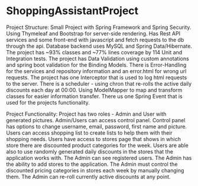 # ShoppingAssistantProject
Project Structure:
Small Project with Spring Framework and Spring Security.
Using Thymeleaf and Bootstrap for server-side rendering.
Has Rest API services and some front-end with javascript and fetch requests to the db through the api.
Database backend uses MySQL and Spring Data/Hibernate.
The project has ~93% classes and ~77% lines coverage by 114 Unit and Integration tests.
The project has Data Validation using custom annotations and spring boot validation for the Binding Models.
There is Error-Handling for the services and repository information and an error.html for wrong url requests.
The project has one Interceptor that is used to log html requests to the server.
There is a scheduler - using chron that re-rolls the active daily discounts each day at 00:00.
Using ModelMapper to map and transform classes for easier information transfer.
There us one Spring Event that is used for the projects functionality.

Project Functionality:
Project has two roles - Admin and User with generated pictures.
Admin/Users can access control panel.
Control panel has options to change username, email, password, first name and picture.
Users can access shopping list to create lists to help them with their shopping needs.
Users have access to stores page that shows in which store there are discounted product categories for the week.
Users are able also to use randomly generated daily discounts in the stores that the application works with.
The Admin can see registered users.
The Admin has the ability to add stores to the application.
The Admin must control the discounted pricing categories in stores each week by manually changing them.
The Admin can re-roll currently active discounts at any point.
